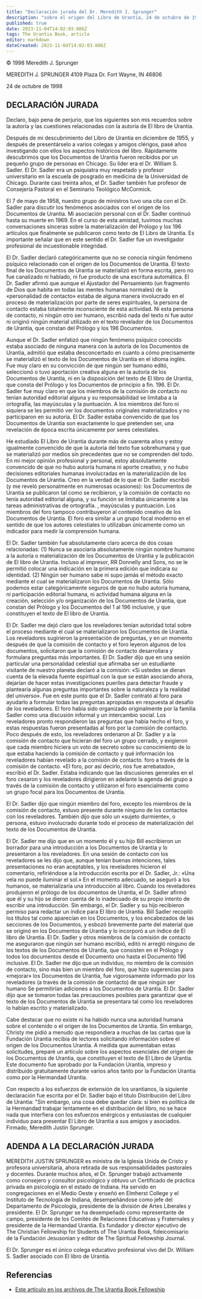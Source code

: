 ```yaml
---
title: "Declaración jurada del Dr. Meredith J. Sprunger"
description: "sobre el origen del Libro de Urantia, 24 de octubre de 1998"
published: true
date: 2023-11-04T14:02:03.086Z
tags: The Urantia Book, article
editor: markdown
dateCreated: 2023-11-04T14:02:03.086Z
---
```


<p class="v-card v-sheet theme--light grey lighten-3 px-2">© 1998 Meredith J. Sprunger</p>

MEREDITH J. SPRUNGER
4109 Plaza Dr.
Fort Wayne, IN 46806

24 de octubre de 1998

## DECLARACIÓN JURADA

Declaro, bajo pena de perjurio, que los siguientes son mis recuerdos sobre la autoría y las cuestiones relacionadas con la autoría de El libro de Urantia.

Después de mi descubrimiento del Libro de Urantia en diciembre de 1955, y después de presentárselo a varios colegas y amigos clérigos, pasé años investigando con ellos los aspectos históricos del libro. Rápidamente descubrimos que los Documentos de Urantia fueron recibidos por un pequeño grupo de personas en Chicago. Su líder era el Dr. William S. Sadler. El Dr. Sadler era un psiquiatra muy respetado y profesor universitario en la escuela de posgrado en medicina de la Universidad de Chicago. Durante casi treinta años, el Dr. Sadler también fue profesor de Consejería Pastoral en el Seminario Teológico McCormick.

El 7 de mayo de 1958, nuestro grupo de ministros tuvo una cita con el Dr. Sadler para discutir los fenómenos asociados con el origen de los Documentos de Urantia. Mi asociación personal con el Dr. Sadler continuó hasta su muerte en 1969. En el curso de esta amistad, tuvimos muchas conversaciones sinceras sobre la materialización del Prólogo y los 196 artículos que finalmente se publicaron como texto de El Libro de Urantia. Es importante señalar que en este sentido el Dr. Sadler fue un investigador profesional de incuestionable integridad.

El Dr. Sadler declaró categóricamente que no se conocía ningún fenómeno psíquico relacionado con el origen de los Documentos de Urantia. El texto final de los Documentos de Urantia se materializó en forma escrita, pero no fue canalizado ni hablado, ni fue producto de una escritura automática. El Dr. Sadler afirmó que aunque el Ajustador del Pensamiento (un fragmento de Dios que habita en todas las mentes humanas normales) de la «personalidad de contacto» estaba de alguna manera involucrado en el proceso de materialización por parte de seres espirituales, la persona de contacto estaba totalmente inconsciente de esta actividad. Ni esta persona de contacto, ni ningún otro ser humano, escribió nada del texto ni fue autor ni originó ningún material utilizado en el texto revelador de los Documentos de Urantia, que constan del Prólogo y los 196 Documentos.

Aunque el Dr. Sadler enfatizó que ningún fenómeno psíquico conocido estaba asociado de ninguna manera con la autoría de los Documentos de Urantia, admitió que estaba desconcertado en cuanto a cómo precisamente se materializó el texto de los Documentos de Urantia en el idioma inglés. Fue muy claro en su convicción de que ningún ser humano editó, seleccionó o tuvo aportación creativa alguna en la autoría de los Documentos de Urantia, ni en la disposición del texto de El libro de Urantia, que consta del Prólogo y los Documentos de principio a fin. 196. El Dr. Sadler fue muy claro en que los miembros de la comisión de contacto no tenían autoridad editorial alguna y su responsabilidad se limitaba a la ortografía, las mayúsculas y la puntuación. A los miembros del foro ni siquiera se les permitió ver los documentos originales materializados y no participaron en su autoría. El Dr. Sadler estaba convencido de que los Documentos de Urantia son exactamente lo que pretenden ser, una revelación de época escrita únicamente por seres celestiales.

He estudiado El Libro de Urantia durante más de cuarenta años y estoy igualmente convencido de que la autoría del texto fue sobrehumana y que se materializó por medios sin precedentes que no se comprenden del todo. En mi mejor opinión profesional y personal, estoy absolutamente convencido de que no hubo autoría humana ni aporte creativo, y no hubo decisiones editoriales humanas involucradas en la materialización de los Documentos de Urantia. Creo en la verdad de lo que el Dr. Sadler escribió (y me reveló personalmente en numerosas ocasiones): los Documentos de Urantia se publicaron tal como se recibieron, y la comisión de contacto no tenía autoridad editorial alguna, y su función se limitaba únicamente a las tareas administrativas de ortografía. , mayúsculas y puntuación. Los miembros del foro tampoco contribuyeron al contenido creativo de los Documentos de Urantia. El foro era similar a un grupo focal moderno en el sentido de que los autores celestiales lo utilizaban únicamente como un indicador para medir la comprensión humana.

El Dr. Sadler también fue absolutamente claro acerca de dos cosas relacionadas: (1) Nunca se asociaría absolutamente ningún nombre humano a la autoría o materialización de los Documentos de Urantia y la publicación de El libro de Urantia. Incluso al impresor, RR Donnelly and Sons, no se le permitió colocar una indicación en la primera edición que indicara su identidad. (2) Ningún ser humano sabe ni supo jamás el método exacto mediante el cual se materializaron los Documentos de Urantia. Sólo podemos estar categóricamente seguros de que no hubo autoría humana, ni participación editorial humana, ni actividad humana alguna en la creación, selección y/o organización de los Documentos de Urantia, que constan del Prólogo y los Documentos del 1 al 196 inclusive, y que constituyen el texto de El libro de Urantia.

El Dr. Sadler me dejó claro que los reveladores tenían autoridad total sobre el proceso mediante el cual se materializaron los Documentos de Urantia. Los reveladores sugirieron la presentación de preguntas, y en un momento después de que la comisión de contacto y el foro leyeron algunos de los documentos, solicitaron que la comisión de contacto desarrollara y formulara preguntas más importantes. El Dr. Sadler dijo que en una sesión particular una personalidad celestial que afirmaba ser un estudiante visitante de nuestro planeta declaró a la comisión: «Si ustedes se dieran cuenta de la elevada fuente espiritual con la que se están asociando ahora, dejarían de hacer estas investigaciones pueriles para detectar fraude y plantearía algunas preguntas importantes sobre la naturaleza y la realidad del universo». Fue en este punto que el Dr. Sadler contrató al foro para ayudarlo a formular todas las preguntas apropiadas en respuesta al desafío de los reveladores. El foro había sido organizado originalmente por la familia Sadler como una discusión informal y un intercambio social. Los reveladores pronto respondieron las preguntas que había hecho el foro, y estas respuestas fueron presentadas al foro por la comisión de contacto. Poco después de esto, los reveladores ordenaron al Dr. Sadler y a la comisión de contacto que hicieran del foro un grupo cerrado, y exigieron que cada miembro hiciera un voto de secreto sobre su conocimiento de lo que estaba haciendo la comisión de contacto y qué información los reveladores habían revelado a la comisión de contacto. foro a través de la comisión de contacto. «El foro, por así decirlo, nos fue arrebatado», escribió el Dr. Sadler. Estaba indicando que las discusiones generales en el foro cesaron y los reveladores dirigieron en adelante la agenda del grupo a través de la comisión de contacto y utilizaron el foro esencialmente como un grupo focal para los Documentos de Urantia.

El Dr. Sadler dijo que ningún miembro del foro, excepto los miembros de la comisión de contacto, estuvo presente durante ninguno de los contactos con los reveladores. También dijo que sólo un «sujeto durmiente», o persona, estuvo involucrado durante todo el proceso de materialización del texto de los Documentos de Urantia.

El Dr. Sadler me dijo que en un momento él y su hijo Bill escribieron un borrador para una introducción a los Documentos de Urantia y lo presentaron a los reveladores. En una sesión de contacto con los reveladores se les dijo que, aunque tenían buenas intenciones, tales presentaciones no eran aceptables, y los reveladores hicieron el comentario, refiriéndose a la introducción escrita por el Dr. Sadler, Jr.: «Una vela no puede iluminar el sol.» En el momento adecuado, se aseguró a los humanos, se materializaría una introducción al libro. Cuando los reveladores produjeron el prólogo de los documentos de Urantia, el Dr. Sadler afirmó que él y su hijo se dieron cuenta de lo inadecuado de su propio intento de escribir una introducción. Sin embargo, el Dr. Sadler y su hijo recibieron permiso para redactar un índice para El libro de Urantia. Bill Sadler recopiló los títulos tal como aparecían en los Documentos, y los encabezados de las secciones de los Documentos, y esbozó brevemente parte del material que se originó en los Documentos de Urantia y lo incorporó a un índice de El libro de Urantia. El Dr. Sadler y otros miembros de la comisión de contacto me aseguraron que ningún ser humano escribió, editó ni arregló ninguno de los textos de los Documentos de Urantia, que consisten en el Prólogo y todos los documentos desde el Documento uno hasta el Documento 196 inclusive. El Dr. Sadler me dijo que un individuo, no miembro de la comisión de contacto, sino más bien un miembro del foro, que hizo sugerencias para «mejorar» los Documentos de Urantia, fue vigorosamente informado por los reveladores (a través de la comisión de contacto) de que ningún ser humano Se permitirían adiciones a los Documentos de Urantia. El Dr. Sadler dijo que se tomaron todas las precauciones posibles para garantizar que el texto de los Documentos de Urantia se presentara tal como los reveladores lo habían escrito y materializado.

Cabe destacar que no existe ni ha habido nunca una autoridad humana sobre el contenido o el origen de los Documentos de Urantia. Sin embargo, Christy me pidió a menudo que respondiera a muchas de las cartas que la Fundación Urantia recibía de lectores solicitando información sobre el origen de los Documentos Urantia. A medida que aumentaban estas solicitudes, preparé un artículo sobre los aspectos esenciales del origen de los Documentos de Urantia, que constituyen el texto de El Libro de Urantia. Este documento fue aprobado por la Fundación Urantia, impreso y distribuido gratuitamente durante varios años tanto por la Fundación Urantia como por la Hermandad Urantia.

Con respecto a los esfuerzos de extensión de los urantianos, la siguiente declaración fue escrita por el Dr. Sadler bajo el título Distribución del Libro de Urantia: "Sin embargo, una cosa debe quedar clara: si bien es política de la Hermandad trabajar lentamente en el distribución del libro, no se hace nada que interfiera con los esfuerzos enérgicos y entusiastas de cualquier individuo para presentar El Libro de Urantia a sus amigos y asociados. Firmado, Meredith Justin Sprunger.

## ADENDA A LA DECLARACIÓN JURADA

MEREDITH JUSTIN SPRUNGER es ministra de la Iglesia Unida de Cristo y profesora universitaria, ahora retirada de sus responsabilidades pastorales y docentes. Durante muchos años, el Dr. Sprunger trabajó activamente como consejero y consultor psicológico y obtuvo un Certificado de práctica privada en psicología en el estado de Indiana. Ha servido en congregaciones en el Medio Oeste y enseñó en Elmherst College y el Instituto de Tecnología de Indiana, desempeñándose como jefe del Departamento de Psicología, presidente de la división de Artes Liberales y presidente. El Dr. Sprunger se ha desempeñado como representante de campo, presidente de los Comités de Relaciones Educativas y Fraternales y presidente de la Hermandad Urantia. Es fundador y director ejecutivo de The Christian Fellowship for Students of The Urantia Book, fideicomisario de la Fundación Jesusonian y editor de The Spiritual Fellowship Journal.

El Dr. Sprunger es el único colega educativo profesional vivo del Dr. William S. Sadler asociado con El libro de Urantia.


## Referencias

* [Este artículo en los archivos de The Urantia Book Fellowship](https://archive.urantiabook.org/mullinshistory/sprunger_affidavit.htm)